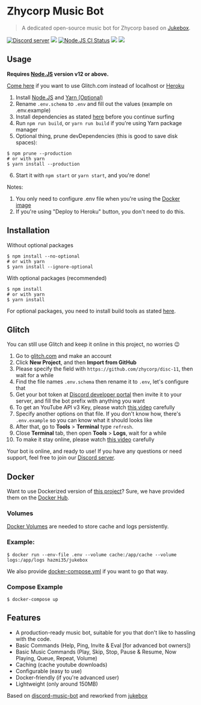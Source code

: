 # Zhycorp Music Bot
> A dedicated open-source music bot for Zhycorp based on [Jukebox](https://github.com/Hazmi35/jukebox).

<a href="https://discord.gg/DxenCeV"><img src="https://img.shields.io/discord/332877090003091456?color=7289da&logo=discord&logoColor=white" alt="Discord server" /></a>
<a href="https://discord.com/oauth2/authorize?client_id=690736793682968576&permissions=53857345&scope=bot"><img src="https://img.shields.io/static/v1?label=Invite%20Me&message=Disc%2011%230606&plastic&color=7289DA&logo=discord"></a>
<a href="https://github.com/zhycorp/music-bot-example/actions?query=workflow%3A%22Node.js+CI%22"><img src="https://github.com/zhycorp/music-bot-example/workflows/Node.js%20CI/badge.svg" alt="Node.JS CI Status" /></a>
<img src="https://badgen.net/badge/icon/typescript?icon=typescript&label">
<img src="https://badgen.net/badge/jual/haram/red">

## Usage

**Requires [Node.JS](https://nodejs.org) version v12 or above.**

[Come here](https://github.com/zhycorp/disc-11#Glitch) if you want to use Glitch.com instead of localhost or [Heroku](https://heroku.com/deploy?template=https://github.com/zhycorp/disc-11/tree/master)

1. Install [Node.JS](https://nodejs.org) and [Yarn (Optional)](https://yarnpkg.com)
2. Rename `.env.schema` to `.env` and fill out the values (example on .env.example)
3. Install dependencies as stated [here](https://github.com/zhycorp/disc-11#Installation) before you continue surfing
4. Run `npm run build`, or `yarn run build` if you're using Yarn package manager
5. Optional thing, prune devDependencies (this is good to save disk spaces):
```shell script
$ npm prune --production
# or with yarn
$ yarn install --production
```
6. Start it with `npm start` or `yarn start`, and you're done!

Notes: 
1. You only need to configure .env file when you're using the [Docker image](https://github.com/zhycorp/disc-11#Docker)
2. If you're using "Deploy to Heroku" button, you don't need to do this.

## Installation

Without optional packages
```shell script
$ npm install --no-optional
# or with yarn
$ yarn install --ignore-optional
```

With optional packages (recommended)

```shell script
$ npm install
# or with yarn
$ yarn install
```
For optional packages, you need to install build tools as stated [here](https://github.com/nodejs/node-gyp#installation).

## Glitch
You can still use Glitch and keep it online in this project, no worries 😉

1. Go to [glitch.com](https://glitch.com) and make an account
2. Click **New Project**, and then **Import from GitHub**
3. Please specify the field with `https://github.com/zhycorp/disc-11`, then wait for a while
4. Find the file names `.env.schema` then rename it to `.env`, let's configure that
5. Get your bot token at [Discord developer portal](https://discord.com/developers/applications) then invite it to your server, and fill the bot prefix with anything you want
8. To get an YouTube API v3 Key, please watch [this video](https://youtu.be/6CSeovx0nvc?t=161) carefully
9. Specify another options on that file. If you don't know how, there's `.env.example` so you can know what it should looks like
10. After that, go to **Tools** > **Terminal** type `refresh`.
11. Close **Terminal** tab, then open **Tools** > **Logs**, wait for a while
13. To make it stay online, please watch [this video](https://youtu.be/6CSeovx0nvc?t=547) carefully

Your bot is online, and ready to use!
If you have any questions or need support, feel free to join our [Discord server](https://zhycorp.xyz/discord).

## Docker
Want to use Dockerized version of [this project](https://github.com/Hazmi35/jukebox)?
Sure, we have provided them on the [Docker Hub](https://hub.docker.com/r/hazmi35/jukebox).

### Volumes
[Docker Volumes](https://docs.docker.com/storage/volumes/) are needed to store cache and logs persistently.

### Example:
```shell
$ docker run --env-file .env --volume cache:/app/cache --volume logs:/app/logs hazmi35/jukebox
```
We also provide [docker-compose.yml](docker-compose.yml) if you want to go that way.

### Compose Example
```
$ docker-compose up
```

## Features
- A production-ready music bot, suitable for you that don't like to hassling with the code.
- Basic Commands (Help, Ping, Invite & Eval [for advanced bot owners])
- Basic Music Commands (Play, Skip, Stop, Pause & Resume, Now Playing, Queue, Repeat, Volume)
- Caching (cache youtube downloads)
- Configurable (easy to use)
- Docker-friendly (if you're advanced user)
- Lightweight (only around 150MB)

Based on [discord-music-bot](https://github.com/iCrawl/discord-music-bot) and reworked from [jukebox](https://github.com/Hazmi35/jukebox)
